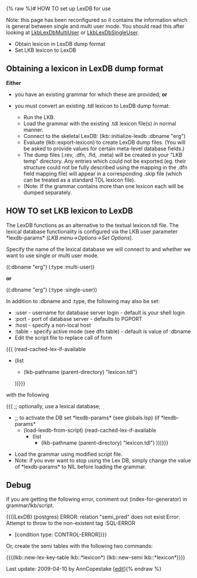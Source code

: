 {% raw %}# HOW TO set up LexDB for use

Note: this page has been reconfigured so it contains the information
which is general between single and multi user mode. You should read
this after looking at [LkbLexDbMultiUser](../LkbLexDbMultiUser) or
[LkbLexDbSingleUser](../LkbLexDbSingleUser).

- Obtain lexicon in LexDB dump format
- Set LKB lexicon to LexDB

## Obtaining a lexicon in LexDB dump format

**Either**

- you have an existing grammar for which these are provided; **or**
- you must convert an existing .tdl lexicon to LexDB dump format:
  
  - Run the LKB.
  - Load the grammar with the existing .tdl lexicon file(s) in
normal manner.
  - Connect to the skeletal LexDB:
(lkb::initialize-lexdb :dbname "erg")
  - Evaluate (lkb::export-lexicon) to create LexDB dump files. (You
will be asked to provide values for certain meta-level database
fields.)
  - The dump files (.rev, .dfn, .fld, .meta) will be created in your
"LKB temp" directory. Any entries which could not be exported
(eg. their structure could not be fully described using the
mapping in the .dfn field mapping file) will appear in a
corresponding .skip file (which can be treated as a standard TDL
lexicon file).
  - (Note: If the grammar contains more than one lexicon each will
be dumped separately.

## HOW TO set LKB lexicon to LexDB

The LexDB functions as an alternative to the textual lexicon.tdl file.
The lexical database functionality is configured via the LKB user
parameter \*lexdb-params\* (*LKB menu-&gt;Options-&gt;Set Options*).

Specify the name of the lexical database we will connect to and whether
we want to use single or multi user mode.

((:dbname "erg") (:type :multi-user)) 

**or**

((:dbname "erg") (:type :single-user)) 

In addition to :dbname and :type, the following may also be set:

- :user - username for database server login - default is your shell
login
- :port - port of database server - defaults to PGPORT
- :host - specify a non-local host
- :table - specify active mode (see dfn table) - default is value of
:dbname
- Edit the script file to replace call of form

{{{ (read-cached-lex-if-available

- (list
  - (lkb-pathname (parent-directory) "lexicon.tdl")
  
  ))}}}

with the following

{{{ ;; optionally, use a lexical database;

- ;; to activate the DB set \*lexdb-params\* (see globals.lsp) (if
\*lexdb-params\*
  - (load-lexdb-from-script) (read-cached-lex-if-available
    - (list
      - (lkb-pathname (parent-directory) "lexicon.tdl") )))}}}

<!-- -->


- Load the grammar using modified script file.
- Note: if you ever want to stop using the Lex DB, simply change the
value of \*lexdb-params\* to NIL before loading the grammar.

## Debug

If you are getting the following error, comment out
(index-for-generator) in grammar/lkb/script.

{{{(LexDB) (postgres) ERROR: relation "semi\_pred" does not exist Error:
Attempt to throw to the non-existent tag :SQL-ERROR

- \[condition type: CONTROL-ERROR\]}}}

Or, create the semi tables with the following two commands:

{{{(lkb::new-lex-key-table lkb::\*lexicon\*) (lkb::new-semi
lkb::\*lexicon\*)}}}

Last update: 2009-04-10 by AnnCopestake [[edit](https://github.com/delph-in/docs/wiki/LexDbInitialize/_edit)]{% endraw %}